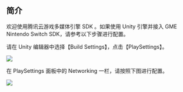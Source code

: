 ## 简介
欢迎使用腾讯云游戏多媒体引擎 SDK 。如果使用 Unity 引擎并接入 GME Nintendo Switch SDK，请参考以下步骤进行配置。

请在 Unity 编辑器中选择【Build Settings】，点击【PlaySettings】。

![](https://main.qcloudimg.com/raw/d2c0a9c90d132e7ce2af60f266be73b0.png)

在 PlaySettings 面板中的 Networking 一栏，请按照下图进行配置。

![](https://main.qcloudimg.com/raw/e969e7fdccf50b007fa3dff4bb02b64a.png)
